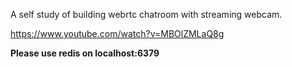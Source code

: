 A self study of building webrtc chatroom with streaming webcam.

https://www.youtube.com/watch?v=MBOlZMLaQ8g

**Please use redis on localhost:6379**
